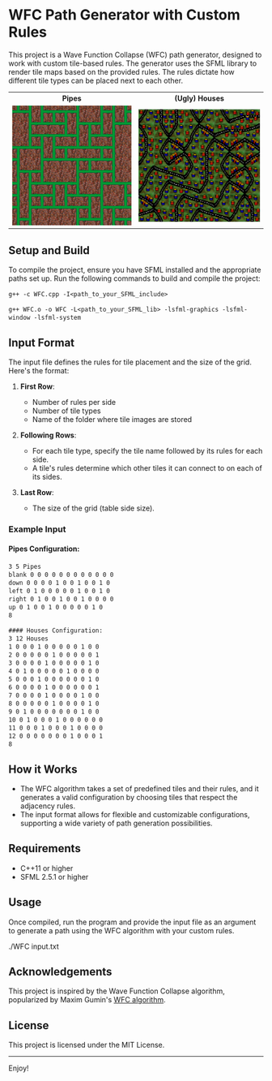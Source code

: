 # WFC Path Generator with Custom Rules

This project is a Wave Function Collapse (WFC) path generator, designed to work with custom tile-based rules. The generator uses the SFML library to render tile maps based on the provided rules. The rules dictate how different tile types can be placed next to each other.

<table>
  <tr>
    <th>Pipes</th>
    <th>(Ugly) Houses</th>
  </tr>
  <tr>
    <td><img src="Pipes.png" alt="Pipes" width="300"/></td>
    <td><img src="Houses.png" alt="Houses" width="300"/></td>
  </tr>
</table>


## Setup and Build

To compile the project, ensure you have SFML installed and the appropriate paths set up. Run the following commands to build and compile the project:

```text
g++ -c WFC.cpp -I<path_to_your_SFML_include>
```
```text
g++ WFC.o -o WFC -L<path_to_your_SFML_lib> -lsfml-graphics -lsfml-window -lsfml-system
```

## Input Format

The input file defines the rules for tile placement and the size of the grid. Here's the format:

1. **First Row**:
   - Number of rules per side
   - Number of tile types
   - Name of the folder where tile images are stored

2. **Following Rows**:
   - For each tile type, specify the tile name followed by its rules for each side.
   - A tile's rules determine which other tiles it can connect to on each of its sides.

3. **Last Row**:
   - The size of the grid (table side size).

### Example Input

#### Pipes Configuration:
```text
3 5 Pipes
blank 0 0 0 0 0 0 0 0 0 0 0 0
down 0 0 0 0 1 0 0 1 0 0 1 0
left 0 1 0 0 0 0 0 1 0 0 1 0
right 0 1 0 0 1 0 0 1 0 0 0 0
up 0 1 0 0 1 0 0 0 0 0 1 0
8
```
```text
#### Houses Configuration:
3 12 Houses
1 0 0 0 1 0 0 0 0 0 1 0 0
2 0 0 0 0 0 1 0 0 0 0 0 1
3 0 0 0 0 1 0 0 0 0 0 1 0
4 0 1 0 0 0 0 0 1 0 0 0 0
5 0 0 0 1 0 0 0 0 0 0 1 0
6 0 0 0 0 1 0 0 0 0 0 0 1
7 0 0 0 0 1 0 0 0 0 1 0 0
8 0 0 0 0 0 1 0 0 0 0 1 0
9 0 1 0 0 0 0 0 0 0 1 0 0
10 0 1 0 0 0 1 0 0 0 0 0 0
11 0 0 0 1 0 0 0 1 0 0 0 0
12 0 0 0 0 0 0 0 1 0 0 0 1
8
```

## How it Works

- The WFC algorithm takes a set of predefined tiles and their rules, and it generates a valid configuration by choosing tiles that respect the adjacency rules.
- The input format allows for flexible and customizable configurations, supporting a wide variety of path generation possibilities.

## Requirements

- C++11 or higher
- SFML 2.5.1 or higher

## Usage

Once compiled, run the program and provide the input file as an argument to generate a path using the WFC algorithm with your custom rules.

./WFC input.txt

## Acknowledgements

This project is inspired by the Wave Function Collapse algorithm, popularized by Maxim Gumin's [WFC algorithm](https://github.com/mxgmn/WaveFunctionCollapse).

## License

This project is licensed under the MIT License.

---  

Enjoy!
